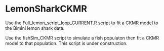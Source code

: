 # LemonSharkCKMR
Use the Full_lemon_script_loop_CURRENT.R script to fit a CKMR model to the Bimini lemon shark data.

Use the fishSim_CKMR script to simulate a fish populaton then fit a CKMR model to that population.
This script is under construction.
